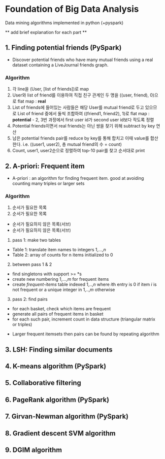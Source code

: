 # Foundation of Big Data Analysis
Data mining algorithms implemented in python (+pyspark)

** add brief explanation for each part **
## 1. Finding potential friends (PySpark)
* Discover potential friends who have many mutual friends using a real dataset containing a LiveJournal friends graph.
### Algorithm
  1. 각 line을 (User, [list of friends])로 map
  2. User와 list of friend를 이용하여 직접 친구 관계인 두 명을 ((user, friend), 0)으로 flat map : **real**
  3. List of friends에 들어있는 사람들은 해당 User를 mutual friend로 두고 있으므로 List of friend 중에서 둘씩 조합하여 ((friend1, friend2), 1)로 flat map : **potential**
    - 2, 3번 과정에서 first user id가 second user id보다 작도록 정렬
  4. Potential friends이면서 real friends는 아닌 쌍을 찾기 위해 subtract by key 연산
  5. 남은 potential friends pair를 reduce by key를 통해 합치고 이때 value를 합산한다. i.e. ((user1, user2), 총 mutual friend의 수 = count)
  6. Count, user1, user2순으로 정렬하여 top-10 pair를 찾고 순서대로 print

## 2. A-priori: Frequent item
* A-priori : an algorithm for finding frequent item. good at avoiding counting many triples or larger sets
### Algorithm
1. 순서가 필요한 목록
1. 순서가 필요한 목록
  - 순서가 필요하지 않은 목록(서브) 
  - 순서가 필요하지 않은 목록(서브) 
  
1. pass 1: make two tables
  - Table 1: translate item names to integers 1,...,*n*
  - Table 2: array of counts for n items initialized to 0
2. between pass 1 & 2
  - find singletons with support >= *s
  - create new numbering 1,...,*m* for frequent items
  - create *frequent-items* table indexed 1,..,*n* where *i*th entry is 0 if item *i* is not frequent or a unique integer in 1,..,*m* otherwise
3. pass 2: find pairs
  - for each basket, check which items are frequent
  - generate all pairs of frequent items in basket
  - for each such pair, increment count in data structure (triangular matrix or triples)  
* Larger frequent itemsets then pairs can be found by repeating algorithm

## 3. LSH: Finding similar documents
## 4. K-means algorithm (PySpark)
## 5. Collaborative filtering
## 6. PageRank algorithm (PySpark)
## 7. Girvan-Newman algorithm (PySpark)
## 8. Gradient descent SVM algorithm
## 9. DGIM algorithm
